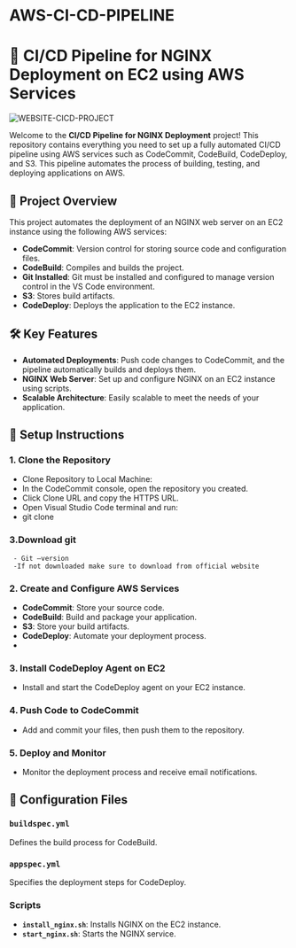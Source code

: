 # AWS-CI-CD-PIPELINE
# 🚀 CI/CD Pipeline for NGINX Deployment on EC2 using AWS Services

![WEBSITE-CICD-PROJECT](https://github.com/user-attachments/assets/b8162366-e7e6-4370-af7f-97e6edbec0b9)

Welcome to the **CI/CD Pipeline for NGINX Deployment** project! This repository contains everything you need to set up a fully automated CI/CD pipeline using AWS services such as CodeCommit, CodeBuild, CodeDeploy, and S3. This pipeline automates the process of building, testing, and deploying applications on AWS.



## 🌟 **Project Overview**

This project automates the deployment of an NGINX web server on an EC2 instance using the following AWS services:

- **CodeCommit**: Version control for storing source code and configuration files.
- **CodeBuild**: Compiles and builds the project.
- **Git Installed**: Git must be installed and configured to manage version control in the VS 
      Code environment. 
- **S3**: Stores build artifacts.
- **CodeDeploy**: Deploys the application to the EC2 instance.

## 🛠️ **Key Features**

- **Automated Deployments**: Push code changes to CodeCommit, and the pipeline automatically builds and deploys them.
- **NGINX Web Server**: Set up and configure NGINX on an EC2 instance using scripts.
- **Scalable Architecture**: Easily scalable to meet the needs of your application.

## 🔧 **Setup Instructions**

### 1. **Clone the Repository**
  - Clone Repository to Local Machine: 
  - In the CodeCommit console, open the repository you created. 
  - Click Clone URL and copy the HTTPS URL.
  - Open Visual Studio Code terminal and run: 
  - git clone <CodeCommit-Repository-URL>

### 3.**Download git**
     
     - Git –version 
     -If not downloaded make sure to download from official website

### 2. **Create and Configure AWS Services**
   - **CodeCommit**: Store your source code.
   - **CodeBuild**: Build and package your application.
   - **S3**: Store your build artifacts.
   - **CodeDeploy**: Automate your deployment process.
   - 

### 3. **Install CodeDeploy Agent on EC2**
   - Install and start the CodeDeploy agent on your EC2 instance.

### 4. **Push Code to CodeCommit**
   - Add and commit your files, then push them to the repository.

### 5. **Deploy and Monitor**
   - Monitor the deployment process and receive email notifications.

## 📝 **Configuration Files**

### **`buildspec.yml`**
Defines the build process for CodeBuild.

### **`appspec.yml`**
Specifies the deployment steps for CodeDeploy.

### **Scripts**
- **`install_nginx.sh`**: Installs NGINX on the EC2 instance.
- **`start_nginx.sh`**: Starts the NGINX service.
